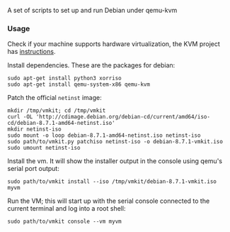 A set of scripts to set up and run Debian under qemu-kvm

### Usage
Check if your machine supports hardware virtualization, the KVM project has
[instructions](http://www.linux-kvm.org/page/FAQ#How_can_I_tell_if_I_have_Intel_VT_or_AMD-V.3F).

Install dependencies. These are the packages for debian:
```
sudo apt-get install python3 xorriso
sudo apt-get install qemu-system-x86 qemu-kvm
```

Patch the official `netinst` image:
```
mkdir /tmp/vmkit; cd /tmp/vmkit
curl -OL 'http://cdimage.debian.org/debian-cd/current/amd64/iso-cd/debian-8.7.1-amd64-netinst.iso'
mkdir netinst-iso
sudo mount -o loop debian-8.7.1-amd64-netinst.iso netinst-iso
sudo path/to/vmkit.py patchiso netinst-iso -o debian-8.7.1-vmkit.iso
sudo umount netinst-iso
```

Install the vm. It will show the installer output in the console using qemu's
serial port output:
```
sudo path/to/vmkit install --iso /tmp/vmkit/debian-8.7.1-vmkit.iso myvm
```

Run the VM; this will start up with the serial console connected to the current
terminal and log into a root shell:
```
sudo path/to/vmkit console --vm myvm
```
